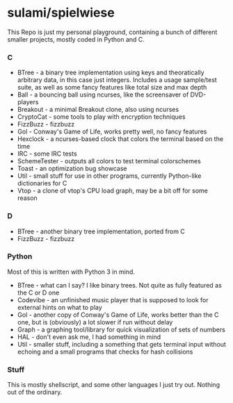 # sulami/spielwiese

This Repo is just my personal playground, containing a bunch of different
smaller projects, mostly coded in Python and C.

### C

* BTree - a binary tree implementation using keys and theoratically arbitrary
  data, in this case just integers. Includes a usage sample/test suite, as well
  as some fancy features like total size and max depth
* Ball - a bouncing ball using ncurses, like the screensaver of DVD-players
* Breakout - a minimal Breakout clone, also using ncurses
* CryptoCat - some tools to play with encryption techniques
* FizzBuzz - fizzbuzz
* Gol - Conway's Game of Life, works pretty well, no fancy features
* Hexclock - a ncurses-based clock that colors the terminal based on the time
* IRC - some IRC tests
* SchemeTester - outputs all colors to test terminal colorschemes
* Toast - an optimization bug showcase
* Util - small stuff for use in other programs, currently Python-like
  dictionaries for C
* Vtop - a clone of vtop's CPU load graph, may be a bit off for some reason

### D

* BTree - another binary tree implementation, ported from C
* FizzBuzz - fizzbuzz

### Python

Most of this is written with Python 3 in mind.

* BTree - what can I say? I like binary trees. Not quite as fully featured as
  the C or D one
* Codevibe - an unfinished music player that is supposed to look for external
  hints on what to play
* Gol - another copy of Conway's Game of Life, works better than the C one, but
  is (obviously) a lot slower if run without delay
* Graph - a graphing tool/library for quick visualization of sets of numbers
* HAL - don't even ask me, I had something in mind
* Util - smaller stuff, including a something that gets terminal input without
  echoing and a small programs that checks for hash collisions

### Stuff

This is mostly shellscript, and some other languages I just try out. Nothing
out of the ordinary.

